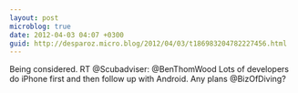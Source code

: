```yaml
---
layout: post
microblog: true
date: 2012-04-03 04:07 +0300
guid: http://desparoz.micro.blog/2012/04/03/t186983204782227456.html
---
```

Being considered. RT @Scubadviser: @BenThomWood Lots of developers do iPhone first and then follow up with Android. Any plans @BizOfDiving?
